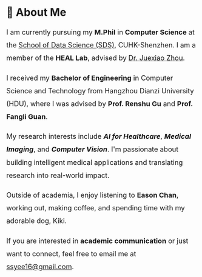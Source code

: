 # 👤 About Me

<div style="font-size: 18px; line-height: 1.9;">

I am currently pursuing my **M.Phil** in **Computer Science** at the [School of Data Science (SDS)](https://sds.cuhk.edu.cn/), CUHK-Shenzhen. I am a member of the **HEAL Lab**, advised by [Dr. Juexiao Zhou](https://www.joshuachou.ink/about/).

I received my **Bachelor of Engineering** in Computer Science and Technology from Hangzhou Dianzi University (HDU), where I was advised by **Prof. Renshu Gu** and **Prof. Fangli Guan**.

My research interests include **_AI for Healthcare_**, **_Medical Imaging_**, and **_Computer Vision_**. I'm passionate about building intelligent medical applications and translating research into real-world impact.

Outside of academia, I enjoy listening to **Eason Chan**, working out, making coffee, and spending time with my adorable dog, Kiki.

If you are interested in **academic communication** or just want to connect, feel free to email me at [ssyee16@gmail.com](mailto:ssyee16@gmail.com).

</div>
